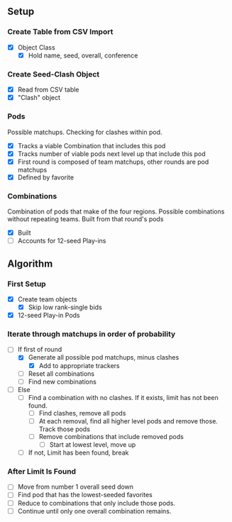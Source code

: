 ## Setup
### Create Table from CSV Import
  - [x] Object Class
    - [x] Hold name, seed, overall, conference

### Create Seed-Clash Object
  - [x] Read from CSV table
  - [x] "Clash" object

### Pods
Possible matchups.  Checking for clashes within pod.
  - [x] Tracks a viable Combination that includes this pod
  - [x] Tracks number of viable pods next level up that include this pod
  - [x] First round is composed of team matchups, other rounds are pod matchups
  - [x] Defined by favorite

### Combinations
Combination of pods that make of the four regions.  Possible combinations without repeating teams.  Built from that round's pods
  - [x] Built
  - [ ] Accounts for 12-seed Play-ins

## Algorithm
### First Setup
  - [x] Create team objects
    - [x] Skip low rank-single bids
  - [x] 12-seed Play-in Pods

### Iterate through matchups in order of probability
  - [ ] If first of round
    - [x] Generate all possible pod matchups, minus clashes
      - [x] Add to appropriate trackers
    - [ ] Reset all combinations
    - [ ] Find new combinations

  - [ ] Else
    - [ ] Find a combination with no clashes.  If it exists, limit has not been found.
      - [ ] Find clashes, remove all pods
      - [ ] At each removal, find all higher level pods and remove those. Track those pods
      - [ ] Remove combinations that include removed pods
        - [ ] Start at lowest level, move up
    - [ ] If not, Limit has been found, break

### After Limit Is Found
  - [ ] Move from number 1 overall seed down
  - [ ] Find pod that has the lowest-seeded favorites
  - [ ] Reduce to combinations that only include those pods.
  - [ ] Continue until only one overall combination remains.
